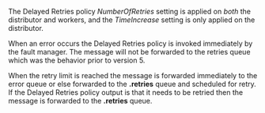 The Delayed Retries policy *NumberOfRetries* setting is applied on *both* the distributor and workers, and the *TimeIncrease* setting is only applied on the distributor.

When an error occurs the Delayed Retries policy is invoked immediately by the fault manager. The message will not be forwarded to the retries queue which was the behavior prior to version 5.

When the retry limit is reached the message is forwarded immediately to the error queue or else forwarded to the **.retries** queue and scheduled for retry. If the Delayed Retries policy output is that it needs to be retried then the message is forwarded to the **.retries** queue.
